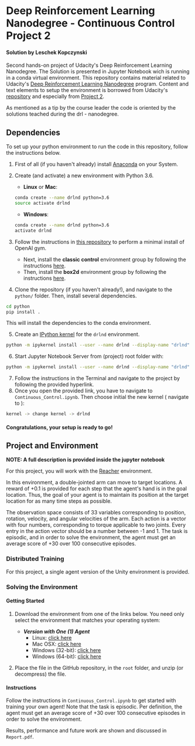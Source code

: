 # Deep Reinforcement Learning Nanodegree - Continuous Control Project 2
#### Solution by Leschek Kopczynski

Second hands-on project of Udacity's Deep Reinforcement Learning Nanodegree. The Solution is presented in Jupyter Notebook wich is running in a conda virtual environment.
This repository contains material related to Udacity's
[Deep Reinforcement Learning Nanodegree](https://www.udacity.com/course/deep-reinforcement-learning-nanodegree--nd893)
program. Content and text elements to setup the environment is borrowed from Udacity's 
[repository](https://github.com/udacity/deep-reinforcement-learning) and especially from
[Project 2](https://github.com/udacity/deep-reinforcement-learning/tree/master/p2_continuous-control).

As mentioned as a tip by the course leader the code is oriented by the solutions teached during the drl - nanodegree. 

## Dependencies

To set up your python environment to run the code in this repository, follow the instructions below.

1. First of all (if you haven't already) install [Anaconda](https://docs.anaconda.com/anaconda/install/) on your System.

2. Create (and activate) a new environment with Python 3.6.

	- __Linux__ or __Mac__: 
	```bash
	conda create --name drlnd python=3.6
	source activate drlnd
	```
	- __Windows__: 
	```bash
	conda create --name drlnd python=3.6 
	activate drlnd
	```
	
3. Follow the instructions in [this repository](https://github.com/openai/gym) to perform a minimal install of OpenAI gym.  
	- Next, install the **classic control** environment group by following the instructions [here](https://github.com/openai/gym#classic-control).
	- Then, install the **box2d** environment group by following the instructions [here](https://github.com/openai/gym#box2d).
	
4. Clone the repository (if you haven't already!), and navigate to the `python/` folder.  Then, install several dependencies.
```bash
cd python
pip install .
```
This will install the dependencies to the conda environment.

5. Create an [IPython kernel](http://ipython.readthedocs.io/en/stable/install/kernel_install.html) for the `drlnd` environment.  
```bash
python -m ipykernel install --user --name drlnd --display-name "drlnd"
```

6. Start Jupyter Notebook Server from (project) root folder with:
```bash
python -m ipykernel install --user --name drlnd --display-name "drlnd"
```

7. Follow the instructions in the Terminal and navigate to the project by following the provided hyperlink.
8. Once you open the provided link, you have to navigate to `Continuous_Control.ipynb`. Then choose initial the new kernel ( navigate to ):
```bash
kernel -> change kernel -> drlnd
```

#### Congratulations, your setup is ready to go!

## Project and Environment
**NOTE: A full description is provided inside the jupyter notebook**

For this project, you will work with the [Reacher](https://github.com/Unity-Technologies/ml-agents/blob/master/docs/Learning-Environment-Examples.md#reacher) environment.

In this environment, a double-jointed arm can move to target locations. A reward of +0.1 is provided for each step that the agent's hand is in the goal location. Thus, the goal of your agent is to maintain its position at the target location for as many time steps as possible.

The observation space consists of 33 variables corresponding to position, rotation, velocity, and angular velocities of the arm. Each action is a vector with four numbers, corresponding to torque applicable to two joints. Every entry in the action vector should be a number between -1 and 1.
The task is episodic, and in order to solve the environment, the agent must get an average score of +30 over 100 consecutive episodes.

### Distributed Training

For this project, a single agent version of the Unity environment is provided.

### Solving the Environment
#### Getting Started

1. Download the environment from one of the links below.  You need only select the environment that matches your operating system:

    - **_Version with One (1) Agent_**
        - Linux: [click here](https://s3-us-west-1.amazonaws.com/udacity-drlnd/P2/Reacher/one_agent/Reacher_Linux.zip)
        - Mac OSX: [click here](https://s3-us-west-1.amazonaws.com/udacity-drlnd/P2/Reacher/one_agent/Reacher.app.zip)
        - Windows (32-bit): [click here](https://s3-us-west-1.amazonaws.com/udacity-drlnd/P2/Reacher/one_agent/Reacher_Windows_x86.zip)
        - Windows (64-bit): [click here](https://s3-us-west-1.amazonaws.com/udacity-drlnd/P2/Reacher/one_agent/Reacher_Windows_x86_64.zip)

2. Place the file in the GitHub repository, in the `root` folder, and unzip (or decompress) the file. 

#### Instructions
Follow the instructions in `Continuous_Control.ipynb` to get started with training your own agent! 
Note that the task is episodic. Per definition, the agent must get an average score of +30 over 100 consecutive episodes
in order to solve the environment.

Results, performance and future work are shown and discussed in `Report.pdf`.